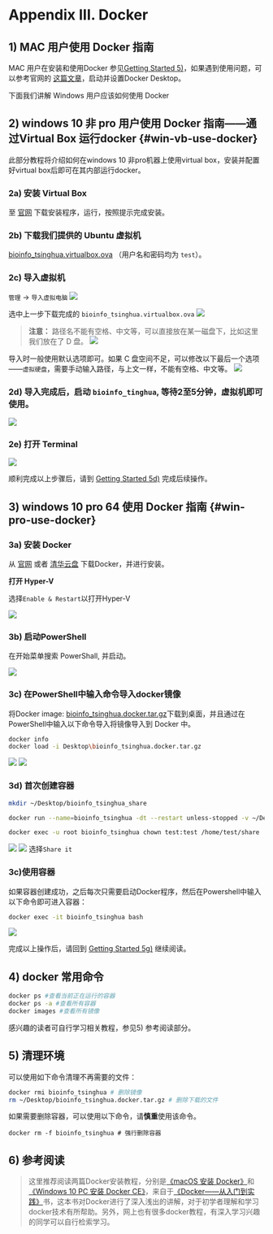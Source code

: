 # Appendix III. Docker

## 1\) MAC 用户使用 Docker 指南

MAC 用户在安装和使用Docker 参见[Getting Started 5\)](../getting-started.md#use-docker)，如果遇到使用问题，可以参考官网的 [这篇文章](https://docs.docker.com/docker-for-mac/)，启动并设置Docker Desktop。

下面我们讲解 Windows 用户应该如何使用 Docker

## 2) windows 10 非 pro 用户使用 Docker 指南——通过Virtual Box 运行docker {#win-vb-use-docker}

此部分教程将介绍如何在windows 10 非pro机器上使用virtual box，安装并配置好virtual box后即可在其内部运行docker。

### 2a) 安装 Virtual Box

至 [官网](https://www.virtualbox.org/wiki/Downloads) 下载安装程序，运行，按照提示完成安装。

### 2b) 下载我们提供的 Ubuntu 虚拟机

[bioinfo\_tsinghua.virtualbox.ova](https://cloud.tsinghua.edu.cn/f/c91ec26fc5774303a5df/) （用户名和密码均为 `test`）。

### 2c) 导入虚拟机

`管理` -> `导入虚拟电脑` 
![](../.gitbook/assets/vm-1.png)

选中上一步下载完成的 `bioinfo_tsinghua.virtualbox.ova` 
![](../.gitbook/assets/vm-2.png)   

> **注意：** 路径名不能有空格、中文等，可以直接放在某一磁盘下，比如这里我们放在了 D 盘。 
> ![](../.gitbook/assets/vm-3.png)

导入时一般使用默认选项即可。如果 C 盘空间不足，可以修改以下最后一个选项——`虚拟硬盘`，需要手动输入路径，与上文一样，不能有空格、中文等。
![](../.gitbook/assets/vm-4.png)

### 2d) 导入完成后，启动 `bioinfo_tinghua`, 等待2至5分钟，虚拟机即可使用。

![](../.gitbook/assets/vm-5.png)

### 2e) 打开 Terminal

![](../.gitbook/assets/ubuntu-terminal.gif)

顺利完成以上步骤后，请到 [Getting Started 5d\)](../getting-started.md#load-image) 完成后续操作。

## 3) windows 10 pro 64 使用 Docker 指南 {#win-pro-use-docker}

### 3a) 安装 Docker

从 [官网](https://store.docker.com/editions/community/docker-ce-desktop-windows) 或者 [清华云盘](https://cloud.tsinghua.edu.cn/f/a28251b47d0e471a8d8f/) 下载Docker，并进行安装。

**打开 Hyper-V**

选择`Enable & Restart`以打开Hyper-V

![](../.gitbook/assets/win_docker5.png)

### 3b) 启动PowerShell

在开始菜单搜索 PowerShall, 并启动。

![](../.gitbook/assets/win_docker6.png)

### 3c) 在PowerShell中输入命令导入docker镜像

将Docker image: [bioinfo\_tsinghua.docker.tar.gz](https://cloud.tsinghua.edu.cn/f/b8dcdfa425ba4880b4f3/)下载到桌面，并且通过在PowerShell中输入以下命令导入将镜像导入到 Docker 中。

```bash
docker info
docker load -i Desktop\bioinfo_tsinghua.docker.tar.gz
```

![](../.gitbook/assets/win_docker7.png) ![](../.gitbook/assets/win_docker8.png)

### 3d) 首次创建容器

```bash
mkdir ~/Desktop/bioinfo_tsinghua_share

docker run --name=bioinfo_tsinghua -dt --restart unless-stopped -v ~/Desktop/bioinfo_tsinghua_share:/home/test/share bioinfo_tsinghua

docker exec -u root bioinfo_tsinghua chown test:test /home/test/share  # Windows 10 pro set dir use root as default user, we need to set it be owned by test
```

![](../.gitbook/assets/win_docker9.png) ![](../.gitbook/assets/win_docker10.png) 选择`Share it`

### 3c)使用容器

如果容器创建成功，之后每次只需要启动Docker程序，然后在Powershell中输入以下命令即可进入容器：

```bash
docker exec -it bioinfo_tsinghua bash
```

![](../.gitbook/assets/win_docker11.png)

完成以上操作后，请回到 [Getting Started 5g\)](../getting-started.md#recover-container) 继续阅读。

## 4) docker 常用命令

```bash
docker ps #查看当前正在运行的容器
docker ps -a #查看所有容器
docker images #查看所有镜像
```

感兴趣的读者可自行学习相关教程，参见5\) 参考阅读部分。

## 5) 清理环境

可以使用如下命令清理不再需要的文件：

```bash
docker rmi bioinfo_tsinghua # 删除镜像
rm ~/Desktop/bioinfo_tsinghua.docker.tar.gz # 删除下载的文件
```

如果需要删除容器，可以使用以下命令，请**慎重**使用该命令。

```text
docker rm -f bioinfo_tsinghua # 强行删除容器
```

## 6) 参考阅读

> 这里推荐阅读两篇Docker安装教程，分别是[《macOS 安装 Docker》](https://yeasy.gitbooks.io/docker_practice/install/mac.html)和[《Windows 10 PC 安装 Docker CE》](https://yeasy.gitbooks.io/docker_practice/install/windows.html)，来自于[《Docker——从入门到实践》](https://legacy.gitbook.com/book/yeasy/docker_practice/details)书，这本书对Docker进行了深入浅出的讲解，对于初学者理解和学习docker技术有所帮助。另外，网上也有很多docker教程，有深入学习兴趣的同学可以自行检索学习。

